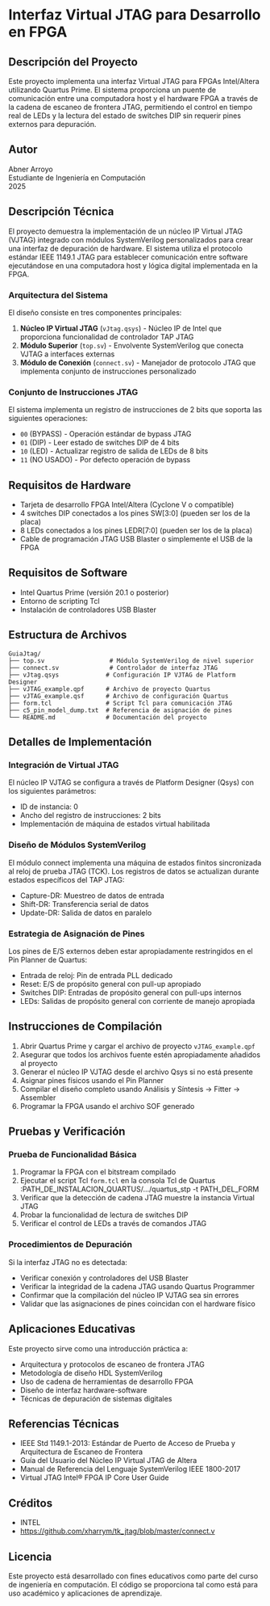 # Interfaz Virtual JTAG para Desarrollo en FPGA

## Descripción del Proyecto

Este proyecto implementa una interfaz Virtual JTAG para FPGAs Intel/Altera utilizando Quartus Prime. El sistema proporciona un puente de comunicación entre una computadora host y el hardware FPGA a través de la cadena de escaneo de frontera JTAG, permitiendo el control en tiempo real de LEDs y la lectura del estado de switches DIP sin requerir pines externos para depuración.

## Autor

Abner Arroyo  
Estudiante de Ingeniería en Computación  
2025

## Descripción Técnica

El proyecto demuestra la implementación de un núcleo IP Virtual JTAG (VJTAG) integrado con módulos SystemVerilog personalizados para crear una interfaz de depuración de hardware. El sistema utiliza el protocolo estándar IEEE 1149.1 JTAG para establecer comunicación entre software ejecutándose en una computadora host y lógica digital implementada en la FPGA.

### Arquitectura del Sistema

El diseño consiste en tres componentes principales:

1. **Núcleo IP Virtual JTAG** (`vJtag.qsys`) - Núcleo IP de Intel que proporciona funcionalidad de controlador TAP JTAG
2. **Módulo Superior** (`top.sv`) - Envolvente SystemVerilog que conecta VJTAG a interfaces externas
3. **Módulo de Conexión** (`connect.sv`) - Manejador de protocolo JTAG que implementa conjunto de instrucciones personalizado

### Conjunto de Instrucciones JTAG

El sistema implementa un registro de instrucciones de 2 bits que soporta las siguientes operaciones:

- `00` (BYPASS) - Operación estándar de bypass JTAG
- `01` (DIP) - Leer estado de switches DIP de 4 bits
- `10` (LED) - Actualizar registro de salida de LEDs de 8 bits
- `11` (NO USADO) - Por defecto operación de bypass

## Requisitos de Hardware

- Tarjeta de desarrollo FPGA Intel/Altera (Cyclone V o compatible)
- 4 switches DIP conectados a los pines SW[3:0] (pueden ser los de la placa)
- 8 LEDs conectados a los pines LEDR[7:0] (pueden ser los de la placa)
- Cable de programación JTAG USB Blaster o simplemente el USB de la FPGA

## Requisitos de Software

- Intel Quartus Prime (versión 20.1 o posterior)
- Entorno de scripting Tcl
- Instalación de controladores USB Blaster

## Estructura de Archivos

```
GuiaJtag/
├── top.sv                  # Módulo SystemVerilog de nivel superior
├── connect.sv              # Controlador de interfaz JTAG
├── vJtag.qsys             # Configuración IP VJTAG de Platform Designer
├── vJTAG_example.qpf      # Archivo de proyecto Quartus
├── vJTAG_example.qsf      # Archivo de configuración Quartus
├── form.tcl               # Script Tcl para comunicación JTAG
├── c5_pin_model_dump.txt  # Referencia de asignación de pines
└── README.md              # Documentación del proyecto
```

## Detalles de Implementación

### Integración de Virtual JTAG

El núcleo IP VJTAG se configura a través de Platform Designer (Qsys) con los siguientes parámetros:
- ID de instancia: 0
- Ancho del registro de instrucciones: 2 bits
- Implementación de máquina de estados virtual habilitada

### Diseño de Módulos SystemVerilog

El módulo connect implementa una máquina de estados finitos sincronizada al reloj de prueba JTAG (TCK). Los registros de datos se actualizan durante estados específicos del TAP JTAG:
- Capture-DR: Muestreo de datos de entrada
- Shift-DR: Transferencia serial de datos
- Update-DR: Salida de datos en paralelo

### Estrategia de Asignación de Pines

Los pines de E/S externos deben estar apropiadamente restringidos en el Pin Planner de Quartus:
- Entrada de reloj: Pin de entrada PLL dedicado
- Reset: E/S de propósito general con pull-up apropiado
- Switches DIP: Entradas de propósito general con pull-ups internos
- LEDs: Salidas de propósito general con corriente de manejo apropiada

## Instrucciones de Compilación

1. Abrir Quartus Prime y cargar el archivo de proyecto `vJTAG_example.qpf`
2. Asegurar que todos los archivos fuente estén apropiadamente añadidos al proyecto
3. Generar el núcleo IP VJTAG desde el archivo Qsys si no está presente
4. Asignar pines físicos usando el Pin Planner
5. Compilar el diseño completo usando Análisis y Síntesis → Fitter → Assembler
6. Programar la FPGA usando el archivo SOF generado

## Pruebas y Verificación

### Prueba de Funcionalidad Básica

1. Programar la FPGA con el bitstream compilado
2. Ejecutar el script Tcl `form.tcl` en la consola Tcl de Quartus :PATH_DE_INSTALACION_QUARTUS/.../quartus_stp -t PATH_DEL_FORM
3. Verificar que la detección de cadena JTAG muestre la instancia Virtual JTAG
4. Probar la funcionalidad de lectura de switches DIP
5. Verificar el control de LEDs a través de comandos JTAG

### Procedimientos de Depuración

Si la interfaz JTAG no es detectada:
- Verificar conexión y controladores del USB Blaster
- Verificar la integridad de la cadena JTAG usando Quartus Programmer
- Confirmar que la compilación del núcleo IP VJTAG sea sin errores
- Validar que las asignaciones de pines coincidan con el hardware físico

## Aplicaciones Educativas

Este proyecto sirve como una introducción práctica a:
- Arquitectura y protocolos de escaneo de frontera JTAG
- Metodología de diseño HDL SystemVerilog
- Uso de cadena de herramientas de desarrollo FPGA
- Diseño de interfaz hardware-software
- Técnicas de depuración de sistemas digitales

## Referencias Técnicas

- IEEE Std 1149.1-2013: Estándar de Puerto de Acceso de Prueba y Arquitectura de Escaneo de Frontera
- Guía del Usuario del Núcleo IP Virtual JTAG de Altera
- Manual de Referencia del Lenguaje SystemVerilog IEEE 1800-2017
- Virtual JTAG Intel® FPGA IP Core User Guide

## Créditos
 - INTEL
 - https://github.com/xharrym/tk_jtag/blob/master/connect.v


## Licencia

Este proyecto está desarrollado con fines educativos como parte del curso de ingeniería en computación. El código se proporciona tal como está para uso académico y aplicaciones de aprendizaje.
